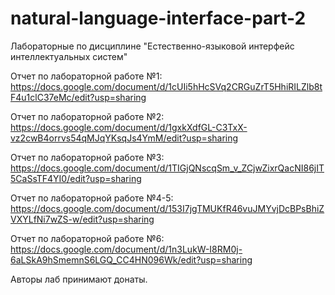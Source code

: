 # natural-language-interface-part-2
Лабораторные по дисциплине "Естественно-языковой интерфейс интеллектуальных систем"

Отчет по лабораторной работе №1: https://docs.google.com/document/d/1cUIi5hHcSVq2CRGuZrT5HhiRILZlb8tF4u1clC37eMc/edit?usp=sharing

Отчет по лабораторной работе №2: https://docs.google.com/document/d/1gxkXdfGL-C3TxX-vz2cwB4orrvs54qMJqYKsqJs4YmM/edit?usp=sharing

Отчет по лабораторной работе №3: https://docs.google.com/document/d/1TIGjQNscqSm_v_ZCjwZixrQacNI86jIT5CaSsTF4YI0/edit?usp=sharing

Отчет по лабораторной работе №4-5: https://docs.google.com/document/d/153I7jgTMUKfR46vuJMYvjDcBPsBhiZVXYLfNi7wZS-w/edit?usp=sharing

Отчет по лабораторной работе №6: https://docs.google.com/document/d/1n3LukW-I8RM0j-6aLSkA9hSmemnS6LGQ_CC4HN096Wk/edit?usp=sharing


Авторы лаб принимают донаты.
